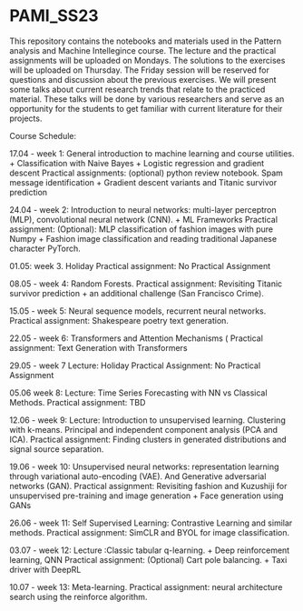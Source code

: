 # PAMI_SS23

This repository contains the notebooks and materials used in the Pattern analysis and Machine Intellegince course. The lecture and the practical assignments will be uploaded on Mondays. The solutions to the exercises will be uploaded on Thursday. The Friday session will be reserved for questions and discussion about the previous exercises. We will present some talks about current research trends that relate to the practiced material. These talks will be done by various researchers and serve as an opportunity for the students to get familiar with current literature for their projects. 


Course Schedule:

17.04 - week 1: 
General introduction to machine learning and course utilities.  + Classification with Naive Bayes + Logistic regression and gradient descent
Practical assignments: (optional) python review notebook. Spam message identification  + Gradient descent variants and Titanic survivor prediction

24.04 - week 2: 
Introduction to neural networks: multi-layer perceptron (MLP), convolutional neural network (CNN).  + ML Frameworks
Practical assignment: (Optional): MLP classification of fashion images with pure Numpy +  Fashion image classification and reading traditional Japanese character PyTorch.

01.05: week 3.  Holiday
Practical assignment: No Practical Assignment 

08.05 - week 4:
Random Forests. 
Practical assignment: Revisiting Titanic survivor prediction + an additional challenge (San Francisco Crime).

15.05 - week 5: 
Neural sequence models, recurrent neural networks. 
Practical assignment: Shakespeare poetry text generation.

22.05 - week 6: 
Transformers and Attention Mechanisms (
Practical assignment: Text Generation with Transformers

29.05 - week 7
Lecture: Holiday
Practical Assignment: No Practical Assignment 

05.06  week 8: 
Lecture: Time Series Forecasting with NN vs Classical Methods. 
Practical assignment: TBD

12.06 - week 9: 
Lecture: Introduction to unsupervised learning. Clustering with k-means. Principal and independent component analysis (PCA and ICA). 
Practical assignment: Finding clusters in generated distributions and signal source separation.

19.06 - week 10: 
Unsupervised neural networks: representation learning through variational auto-encoding (VAE). And Generative adversarial networks (GAN). 
Practical assignment: Revisiting fashion and Kuzushiji for unsupervised pre-training and image generation + Face generation using GANs

26.06 - week 11: 
Self Supervised Learning: Contrastive Learning and similar methods. 
Practical assignment:  SimCLR and BYOL for image classification. 

03.07 - week 12: 
Lecture :Classic tabular q-learning. +  Deep reinforcement learning, QNN
Practical assignment: (Optional) Cart pole balancing.  + Taxi driver with DeepRL

10.07 - week 13: 
Meta-learning. 
Practical assignment: neural architecture search using the reinforce algorithm. 


